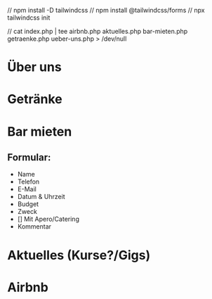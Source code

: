 // npm install -D tailwindcss
// npm install @tailwindcss/forms
// npx tailwindcss init

// cat index.php | tee airbnb.php aktuelles.php bar-mieten.php getraenke.php ueber-uns.php > /dev/null

# Über uns

# Getränke

# Bar mieten
## Formular:
- Name
- Telefon
- E-Mail
- Datum & Uhrzeit
- Budget
- Zweck
- [] Mit Apero/Catering
- Kommentar

# Aktuelles (Kurse?/Gigs)

# Airbnb

